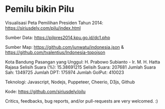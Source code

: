 # Pemilu bikin Pilu

Visualisasi Peta Pemilihan Presiden Tahun 2014: https://siriusdely.com/pilu/index.html

Sumber Data: https://pilpres2014.kpu.go.id/dc1.php

Sumber Map: https://github.com/junwatu/indonesia.json & https://github.com/tvalentius/Indonesia-topojson

Kota Bandung
Pasangan yang Unggul: H. Prabowo Subianto - Ir. M. H. Hatta Rajasa
Selisih Suara (%): 15.38691215
Selisih Suara: 207681
Jumlah Suara Sah: 1349725
Jumlah DPT: 175974
Jumlah GolPut: 410023

Teknologi: Javascript, Nodejs, Puppeteer, Cheerio, D3js, Github

Kode: https://github.com/siriusdely/pilu

Critics, feedbacks, bug reports, and/or pull-requests are very welcomed. :)
